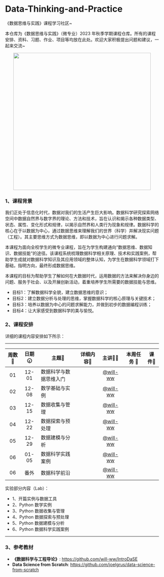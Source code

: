 # Data-Thinking-and-Practice
《数据思维与实践》课程学习社区~

本仓库为《数据思维与实践》（微专业）2023 年秋季学期课程仓库。所有的课程安排、资料、习题、作业、项目等均放在此处。欢迎大家积极提出问题和建议，一起来交流~

<div align=center>
<img src="https://github.com/X-lab2017/ds-2023-autumn/assets/15010826/4d17645c-b064-4331-8565-ebd2de2cb113" width="450px">
</div>

### 1、课程背景

我们正处于信息化时代，数据对我们的生活产生巨大影响。数据科学研究探索网络空间中数据自然界与数字界的理论、方法和技术，旨在认识和揭示各种数据类型、状态、属性、变化形式和规律，以揭示自然界和人类行为现象和规律。数据科学的核心在于以数据为中心，通过数据思维来理解我们的世界（科学）并解决现实问题（工程）。其主要思维方式为数据思维，即以数据为中心进行问题求解。

本课程为面向全校学生的微专业课程，旨在为学生构建通向“数据思维、数据知识、数据技能”的途径。该课程系统梳理数据科学相关原理、技术和实践案例，帮助学生成就对数据科学知识及其应用领域的整体认知，为学生在数据科学领域打下基础，指明方向，最终形成数据思维。

本课程的目标为帮助学生了解如何在大数据时代，运用数据的方法来解决你身边的问题、服务于社会、以及开展创新活动，着重培养学生所需要的数据技能与思维。
- 目标1：了解数据科学全貌，建立数据思维的意识；
- 目标2：建立数据分析与处理的思维，掌握数据科学的核心原理与关键技术；
- 目标3：培养以数据为中心的问题求解能力，并做到初步的数据编程训练；
- 目标4：让大家感受到数据科学的美与愉悦。

### 2、课程安排

详细的课程内容安排如下所示：

---


| 周数📆 | 日期🕣 | 主题📒 | 详细内容📒 | 主讲💂‍♂️ | 本周任务 📌 |课件📘 |
| :----: | :----: | ------ | :----------------------------------------: | :-----------------------------------------------------: | :--------------------------------------------------------------------------------: | :-------------------------------------------------------------: |
|   01   | 12-01 | 数据科学与数据思维入门 |  | [@will-ww](https://github.com/will-ww) |  |  |
|   02   | 12-08 | 数学基础与实例 |  | [@will-ww](https://github.com/will-ww) |  |  |
|   03   | 12-15 | 数据收集与管理 |  | [@will-ww](https://github.com/will-ww) |  |  |
|   04   | 12-22 | 数据探索与预处理 |  | [@will-ww](https://github.com/will-ww) |  |  |
|   05   | 12-29 | 数据建模与分析 |  | [@will-ww](https://github.com/will-ww) |  |  |
|   06   | 01-05 | 数据科学实践案例 |  | [@will-ww](https://github.com/will-ww) |  |  |
|   06   | 番外 | 数据科学前沿 |  | [@will-ww](https://github.com/will-ww) |  |  |

实验部分内容（Lab）：
- 1、开篇实例与数据工具
- 2、Python 数学实例
- 3、Python 数据收集与管理
- 4、Python 数据探索与预处理
- 5、Python 数据建模与分析
- 6、Python 数据科学实践案例

---


### 3、参考教材

- **《数据科学与工程导论》**: https://github.com/will-ww/IntroDaSE
- **Data Science from Scratch**: https://github.com/joelgrus/data-science-from-scratch

